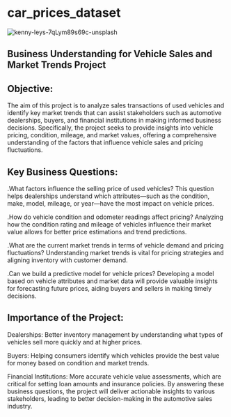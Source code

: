 # car_prices_dataset
![kenny-leys-7qLym89s69c-unsplash](https://github.com/user-attachments/assets/c2a7ec4d-3a6b-496c-a48f-0ebfaee11aa5)
## Business Understanding for Vehicle Sales and Market Trends Project
## Objective:
The aim of this project is to analyze sales transactions of used vehicles and identify key market trends that can assist stakeholders such as automotive dealerships, buyers, and financial institutions in making informed business decisions. Specifically, the project seeks to provide insights into vehicle pricing, condition, mileage, and market values, offering a comprehensive understanding of the factors that influence vehicle sales and pricing fluctuations.

## Key Business Questions:
.What factors influence the selling price of used vehicles?
This question helps dealerships understand which attributes—such as the condition, make, model, mileage, or year—have the most impact on vehicle prices.

.How do vehicle condition and odometer readings affect pricing?
Analyzing how the condition rating and mileage of vehicles influence their market value allows for better price estimations and trend predictions.

.What are the current market trends in terms of vehicle demand and pricing fluctuations?
Understanding market trends is vital for pricing strategies and aligning inventory with customer demand.

.Can we build a predictive model for vehicle prices?
Developing a model based on vehicle attributes and market data will provide valuable insights for forecasting future prices, aiding buyers and sellers in making timely decisions.

## Importance of the Project:
Dealerships: Better inventory management by understanding what types of vehicles sell more quickly and at higher prices.

Buyers: Helping consumers identify which vehicles provide the best value for money based on condition and market trends.

Financial Institutions: More accurate vehicle value assessments, which are critical for setting loan amounts and insurance policies.
By answering these business questions, the project will deliver actionable insights to various stakeholders, leading to better decision-making in the automotive sales industry.

